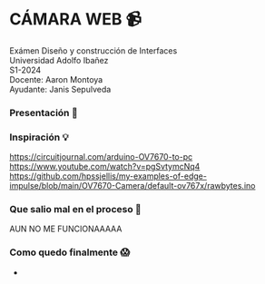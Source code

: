# CÁMARA WEB :video_camera:

Exámen Diseño y construcción de Interfaces  
Universidad Adolfo Ibañez  
S1-2024  
Docente: Aaron Montoya  
Ayudante: Janis Sepulveda


### Presentación :wave:


### Inspiración 	:bulb:
 https://circuitjournal.com/arduino-OV7670-to-pc
 https://www.youtube.com/watch?v=pgSvtymcNq4
 https://github.com/hpssjellis/my-examples-of-edge-impulse/blob/main/OV7670-Camera/default-ov767x/rawbytes.ino


### Que salio mal en el proceso :no_entry_sign:
AUN NO ME FUNCIONAAAAA
### Como quedo finalmente :scream:
-
